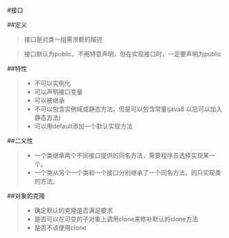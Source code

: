#接口

##定义
> 接口是对类一组需求额的描述

> 接口默认为public，不用特意声明，但在实现接口时，一定要声明为public

##特性
>+ 不可以实例化
>+ 可以声明接口变量
>+ 可以被继承
>+ 不可以包含实例域或静态方法，但是可以包含常量(java8 以后可以加入静态方法)
>+ 可以用default添加一个默认实现方法

##二义性
>+ 一个类继承两个不同接口提供的同名方法，需要程序员选择实现某一个。
>+ 一个类从另个一个类和一个接口分别继承了一个同名方法，则只实现类的方法。

##对象的克隆
>+ 确定默认的克隆是否满足要求
>+ 是否可以在可变的子对象上调用clone来修补默认的clone方法
>+ 是否不该使用clone